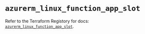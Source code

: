 # `azurerm_linux_function_app_slot`

Refer to the Terraform Registory for docs: [`azurerm_linux_function_app_slot`](https://registry.terraform.io/providers/hashicorp/azurerm/3.67.0/docs/resources/linux_function_app_slot).
